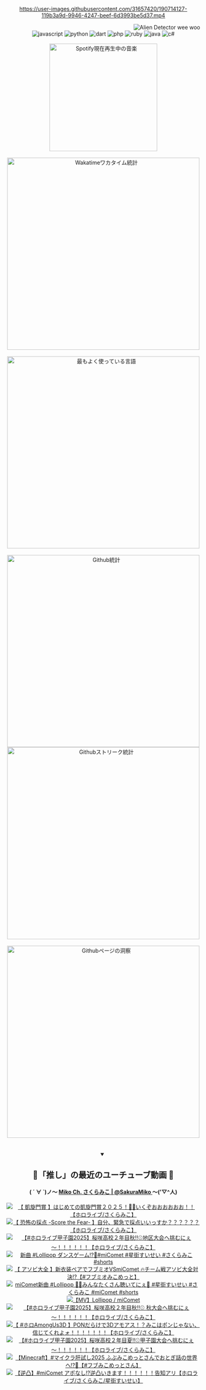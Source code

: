 <!-- START: HERO IMAGE GIF ////////// ////////// ////////// -->
<!-- <img src="@/../assets/img/gaming/ghost-of-tsushima.gif" width="100%"  alt="nellyXinwei's Hero Gif Image"/> -->
<!-- END: HERO IMAGE GIF ////////// ////////// ////////// -->

<div align="center" >  
  
<!-- START:ワンピース 第1015話「ルフィはRED ROCを使う」 -->
<https://user-images.githubusercontent.com/31657420/190714127-119b3a9d-9946-4247-beef-6d3993be5d37.mp4>
<!-- END:ワンピース 第1015話「ルフィはRED ROCを使う」 -->

<!-- START:VISITOR COUNTER -->
<div width="100%" align="right">
<img src="https://komarev.com/ghpvc/?username=nellyXinwei&label=🛸&color=grey&style=for-the-badge&labelcolor=ffffff" alt="Alien Detector wee woo"/>
</div>
<!-- END:VISITOR COUNTER -->

<!-- START: PROGRAMMING LANGUAGES -->
<!-- 色彩 Color Scheme:
#961E3A, #8A0D42, #5A0640, #4F265E, #2B355A, #3E759B, #CC4246,
#BB2649, #AD1052, #700750, #633075, #364270, #4E92C2, #FF5357
Sauce: https://www.webcreatorbox.com/inspiration/pantone-2023
-->

<img src="https://img.shields.io/badge/javascript%20-%23BB2649.svg?&style=for-the-badge&logo=javascript&logoColor=white&labelColor=961E3A" alt="javascript"/>
<img src="https://img.shields.io/badge/python%20-%23AD1052.svg?&style=for-the-badge&logo=python&logoColor=white&labelColor=8A0D42" alt="python" />
<img src="https://img.shields.io/badge/dart%20-%23700750.svg?&style=for-the-badge&logo=dart&logoColor=white&labelColor=5A0640" alt="dart"/>
<img src="https://img.shields.io/badge/php%20-%23633075.svg?&style=for-the-badge&logo=php&logoColor=white&labelColor=4F265E" alt="php"/>
<img src="https://img.shields.io/badge/ruby%20-%23364270.svg?&style=for-the-badge&logo=ruby&logoColor=white&labelColor=2B355A" alt="ruby"/>
<img src="https://img.shields.io/badge/java%20-%234E92C2.svg?&style=for-the-badge&logo=openjdk&logoColor=white&labelColor=3E759B" alt="java"/>
<img src="https://img.shields.io/badge/c%23-%23FF5357.svg?style=for-the-badge&logo=c-sharp&logoColor=white&labelColor=CC4246" alt="c#"/>  
<!-- END: PROGRAMMING LANGUAGES -->

<br>
<br>

<!-- START: MUSIC STATUS -->
  <!-- <a href="https://newojima-gsrs-20220114.vercel.app/api/now-playing?open">
    <img src="https://newojima-gsrs-20220114.vercel.app/api/now-playing" alt="Spotify現在再生中の音楽">
  </a> -->
  <img src="https://newojima-grss-20230114.vercel.app/api/spotify?border_color=transparent" alt="Spotify現在再生中の音楽" width="280px">
<!-- END: MUSIC STATUS -->

<br>
<br>

<!-- START: GITHUB STATUS -->
<!-- 色彩 Color Scheme:  #BB2649, #AD1052, #700750, #633075 -->
<img align="center" src="https://newojima-grs-20230109.vercel.app/api/wakatime?username=njtalba5127&layout=compact&langs_count=10&locale=ja&hide_title=false&title_color=fff&hide_border=true&text_color=fff&bg_color=BB2649,BB2649,633075,633075&hide=other,css,html,bash,xml,git%20config,makefile,properties,yaml,markdown,text,json,jsx" alt="Wakatimeワカタイム統計" width="500px"/>

<br>
<br>

<!-- 色彩 Color Scheme:  #633075, #364270, #4E92C2 -->
  <img align="center" src="https://newojima-grs-20230109.vercel.app/api/top-langs?username=njtalba5127&layout=compact&text_color=fff&icon_color=fff&hide_border=true&&locale=ja&hide_title=false&title_color=fff&include_all_commits=true&card_width=445&langs_count=11&hide=c%23,powershell,shaderlab,hlsl,makefile,jupyter%20notebook,python,html,css,shell,batchfile,less,liquid,hack,scss&bg_color=4F265E,633075,4E92C2" alt="最もよく使っている言語" width="500px"/>

<br>
<br>

<!-- 色彩 Color Scheme:  #4E92C2, #FF5357 -->
  <img align="center" src="https://newojima-grs-20230109.vercel.app/api?username=njtalba5127&rank_icon=github&show_icons=true&&locale=ja&title_color=fff&text_color=fff&icon_color=fff&hide_border=true&hide_title=false&count_private=true&include_all_commits=true&card_width=495&disable_animations=true&bg_color=4E92C2,4E92C2,FF5357" alt="Github統計" width="500px"/>

<br>

<img align="center" src="https://streak-stats.demolab.com?user=njtalba5127&theme=dark&hide_border=true&locale=ja&ring=BB2649&stroke=222222&background=151515&sideLabels=BB2649&currStreakLabel=ffffff&border=BB2649&fire=FF5357&currStreakNum=ffffff&sideNums=FF5357&dates=ffffff" alt="Githubストリーク統計" width="500px"/>

<br>
<br>

  <img align="center" width="500px" src="@/../assets/img/page-insights.svg" alt="Githubページの洞察"/>
  
</div>
<!-- END: GITHUB STATUS -->

<br>
<br>

<div align="center">
<details open>
  <summary>

  </summary>

  <h2 align="center">🌸「推し」の最近のユーチューブ動画 🌸</h2>
  <h4>
  ( ´ ∀ `)ノ～ 
  <a href="https://www.youtube.com/@SakuraMiko">Miko Ch. さくらみこ | @SakuraMiko
  </a>
   ～('▽^人)
  </h4>

  <!-- BEGIN YOUTUBE-CARDS -->
<a href="https://www.youtube.com/watch?v=B1a1g4wuryk"><img src="https://ytcards.demolab.com/?id=B1a1g4wuryk&title=%E3%80%90+%E5%87%B1%E6%97%8B%E9%96%80%E8%B3%9E+%E3%80%91%E3%81%AF%E3%81%98%E3%82%81%E3%81%A6%E3%81%AE%E5%87%B1%E6%97%8B%E9%96%80%E8%B3%9E%EF%BC%92%EF%BC%90%EF%BC%92%EF%BC%95%EF%BC%81%F0%9F%8F%87%F0%9F%8E%AF%E3%81%84%E3%81%8F%E3%81%9E%E3%81%8A%E3%81%8A%E3%81%8A%E3%81%8A%E3%81%8A%E3%81%8A%EF%BC%81%EF%BC%81%E3%80%90%E3%83%9B%E3%83%AD%E3%83%A9%E3%82%A4%E3%83%96%2F%E3%81%95%E3%81%8F%E3%82%89%E3%81%BF%E3%81%93%E3%80%91&lang=ja&timestamp=1759675212&background_color=%230d1117&title_color=%23ffffff&stats_color=%23dedede&max_title_lines=1&width=187&border_radius=5&duration=5108" alt="【 凱旋門賞 】はじめての凱旋門賞２０２５！🏇🎯いくぞおおおおおお！！【ホロライブ/さくらみこ】" title="【 凱旋門賞 】はじめての凱旋門賞２０２５！🏇🎯いくぞおおおおおお！！【ホロライブ/さくらみこ】"></a>
<a href="https://www.youtube.com/watch?v=xKZ6ugiUFqo"><img src="https://ytcards.demolab.com/?id=xKZ6ugiUFqo&title=%E3%80%90++%E6%81%90%E6%80%96%E3%81%AE%E6%8E%A1%E7%82%B9+-Score+the+Fear-++%E3%80%91%E8%87%AA%E5%88%86%E3%80%81%E7%B7%8A%E6%80%A5%E3%81%A7%E6%8E%A1%E7%82%B9%E3%81%84%E3%81%84%E3%81%A3%E3%81%99%E3%81%8B%EF%BC%9F%EF%BC%9F%EF%BC%9F%EF%BC%9F%EF%BC%9F%EF%BC%9F%E3%80%90%E3%83%9B%E3%83%AD%E3%83%A9%E3%82%A4%E3%83%96%2F%E3%81%95%E3%81%8F%E3%82%89%E3%81%BF%E3%81%93%E3%80%91&lang=ja&timestamp=1759665986&background_color=%230d1117&title_color=%23ffffff&stats_color=%23dedede&max_title_lines=1&width=187&border_radius=5&duration=3487" alt="【  恐怖の採点 -Score the Fear-  】自分、緊急で採点いいっすか？？？？？？【ホロライブ/さくらみこ】" title="【  恐怖の採点 -Score the Fear-  】自分、緊急で採点いいっすか？？？？？？【ホロライブ/さくらみこ】"></a>
<a href="https://www.youtube.com/watch?v=mmnrJt4OUaE"><img src="https://ytcards.demolab.com/?id=mmnrJt4OUaE&title=%E3%80%90%23%E3%83%9B%E3%83%AD%E3%83%A9%E3%82%A4%E3%83%96%E7%94%B2%E5%AD%90%E5%9C%922025%E3%80%91%E6%A1%9C%E5%92%B2%E9%AB%98%E6%A0%A1%EF%BC%92%E5%B9%B4%E7%9B%AE%E7%A7%8B%E2%80%BC%E2%9A%BE%E5%9C%B0%E5%8C%BA%E5%A4%A7%E4%BC%9A%E3%81%B8%E6%8C%91%E3%82%80%E3%81%AB%E3%81%87%EF%BD%9E%EF%BC%81%EF%BC%81%EF%BC%81%EF%BC%81%EF%BC%81%EF%BC%81%E3%80%90%E3%83%9B%E3%83%AD%E3%83%A9%E3%82%A4%E3%83%96%2F%E3%81%95%E3%81%8F%E3%82%89%E3%81%BF%E3%81%93%E3%80%91&lang=ja&timestamp=1759595076&background_color=%230d1117&title_color=%23ffffff&stats_color=%23dedede&max_title_lines=1&width=187&border_radius=5&duration=18402" alt="【#ホロライブ甲子園2025】桜咲高校２年目秋‼⚾地区大会へ挑むにぇ～！！！！！！【ホロライブ/さくらみこ】" title="【#ホロライブ甲子園2025】桜咲高校２年目秋‼⚾地区大会へ挑むにぇ～！！！！！！【ホロライブ/さくらみこ】"></a>
<a href="https://www.youtube.com/shorts/kH9o9XcF8QI"><img src="https://ytcards.demolab.com/?id=kH9o9XcF8QI&title=%E6%96%B0%E6%9B%B2+%23Lollipop+%E3%83%80%E3%83%B3%E3%82%B9%E3%82%B2%E3%83%BC%E3%83%A0%E2%81%89%EF%B8%8F%F0%9F%94%81%23miComet+%23%E6%98%9F%E8%A1%97%E3%81%99%E3%81%84%E3%81%9B%E3%81%84+%23%E3%81%95%E3%81%8F%E3%82%89%E3%81%BF%E3%81%93+%23shorts&lang=ja&timestamp=1759568467&background_color=%230d1117&title_color=%23ffffff&stats_color=%23dedede&max_title_lines=1&width=187&border_radius=5&duration=24" alt="新曲 #Lollipop ダンスゲーム⁉️🔁#miComet #星街すいせい #さくらみこ #shorts" title="新曲 #Lollipop ダンスゲーム⁉️🔁#miComet #星街すいせい #さくらみこ #shorts"></a>
<a href="https://www.youtube.com/watch?v=hzLWva-Igt0"><img src="https://ytcards.demolab.com/?id=hzLWva-Igt0&title=%E3%80%90+%E3%82%A2%E3%82%BD%E3%83%93%E5%A4%A7%E5%85%A8+%E3%80%91%E6%96%B0%E8%A1%A3%E8%A3%85%E3%83%9A%E3%82%A2%E3%81%A7%E3%83%95%E3%83%96%E3%83%9F%E3%82%AAVSmiComet+%F0%9F%94%A5%E3%83%81%E3%83%BC%E3%83%A0%E6%88%A6%E3%82%A2%E3%82%BD%E3%83%93%E5%A4%A7%E5%85%A8%E5%AF%BE%E6%B1%BA%E2%81%89%E3%80%90%23%E3%83%95%E3%83%96%E3%83%9F%E3%82%AA%E3%81%BF%E3%81%93%E3%82%81%E3%81%A3%E3%81%A8%E3%80%91&lang=ja&timestamp=1759499257&background_color=%230d1117&title_color=%23ffffff&stats_color=%23dedede&max_title_lines=1&width=187&border_radius=5&duration=5790" alt="【 アソビ大全 】新衣装ペアでフブミオVSmiComet 🔥チーム戦アソビ大全対決⁉【#フブミオみこめっと】" title="【 アソビ大全 】新衣装ペアでフブミオVSmiComet 🔥チーム戦アソビ大全対決⁉【#フブミオみこめっと】"></a>
<a href="https://www.youtube.com/shorts/7z8twNSbQfM"><img src="https://ytcards.demolab.com/?id=7z8twNSbQfM&title=miComet%E6%96%B0%E6%9B%B2+%23Lollipop+%F0%9F%8D%AD%F0%9F%92%A5%E3%81%BF%E3%82%93%E3%81%AA%E3%81%9F%E3%81%8F%E3%81%95%E3%82%93%E8%81%B4%E3%81%84%E3%81%A6%E3%81%AB%E3%81%87%F0%9F%94%81+%23%E6%98%9F%E8%A1%97%E3%81%99%E3%81%84%E3%81%9B%E3%81%84+%23%E3%81%95%E3%81%8F%E3%82%89%E3%81%BF%E3%81%93+%23miComet+%23shorts&lang=ja&timestamp=1759460408&background_color=%230d1117&title_color=%23ffffff&stats_color=%23dedede&max_title_lines=1&width=187&border_radius=5&duration=40" alt="miComet新曲 #Lollipop 🍭💥みんなたくさん聴いてにぇ🔁 #星街すいせい #さくらみこ #miComet #shorts" title="miComet新曲 #Lollipop 🍭💥みんなたくさん聴いてにぇ🔁 #星街すいせい #さくらみこ #miComet #shorts"></a>
<a href="https://www.youtube.com/watch?v=Jz2SeJDfml8"><img src="https://ytcards.demolab.com/?id=Jz2SeJDfml8&title=%E3%80%90MV%E3%80%91Lollipop+%2F+miComet&lang=ja&timestamp=1759410007&background_color=%230d1117&title_color=%23ffffff&stats_color=%23dedede&max_title_lines=1&width=187&border_radius=5&duration=208" alt="【MV】Lollipop / miComet" title="【MV】Lollipop / miComet"></a>
<a href="https://www.youtube.com/watch?v=cGyzyoJqIdM"><img src="https://ytcards.demolab.com/?id=cGyzyoJqIdM&title=%E3%80%90%23%E3%83%9B%E3%83%AD%E3%83%A9%E3%82%A4%E3%83%96%E7%94%B2%E5%AD%90%E5%9C%922025%E3%80%91%E6%A1%9C%E5%92%B2%E9%AB%98%E6%A0%A1%EF%BC%92%E5%B9%B4%E7%9B%AE%E7%A7%8B%E2%80%BC%E2%9A%BE+%E7%A7%8B%E5%A4%A7%E4%BC%9A%E3%81%B8%E6%8C%91%E3%82%80%E3%81%AB%E3%81%87%EF%BD%9E%EF%BC%81%EF%BC%81%EF%BC%81%EF%BC%81%EF%BC%81%EF%BC%81%E3%80%90%E3%83%9B%E3%83%AD%E3%83%A9%E3%82%A4%E3%83%96%2F%E3%81%95%E3%81%8F%E3%82%89%E3%81%BF%E3%81%93%E3%80%91&lang=ja&timestamp=1759333539&background_color=%230d1117&title_color=%23ffffff&stats_color=%23dedede&max_title_lines=1&width=187&border_radius=5&duration=11499" alt="【#ホロライブ甲子園2025】桜咲高校２年目秋‼⚾ 秋大会へ挑むにぇ～！！！！！！【ホロライブ/さくらみこ】" title="【#ホロライブ甲子園2025】桜咲高校２年目秋‼⚾ 秋大会へ挑むにぇ～！！！！！！【ホロライブ/さくらみこ】"></a>
<a href="https://www.youtube.com/watch?v=19ETu2zuaBY"><img src="https://ytcards.demolab.com/?id=19ETu2zuaBY&title=%E3%80%90+%23%E3%83%9B%E3%83%ADAmongUs3D+%E3%80%91PON%E3%81%A0%E3%82%89%E3%81%91%E3%81%A73D%E3%82%A2%E3%83%A2%E3%82%A2%E3%82%B9%EF%BC%81%EF%BC%9F%E3%81%BF%E3%81%93%E3%81%AF%E3%83%9D%E3%83%B3%E3%81%98%E3%82%83%E3%81%AA%E3%81%84%E3%80%81%E4%BF%A1%E3%81%98%E3%81%A6%E3%81%8F%E3%82%8C%E3%82%88%E3%82%A9%EF%BC%81%EF%BC%81%EF%BC%81%EF%BC%81%EF%BC%81%EF%BC%81%EF%BC%81%E3%80%90%E3%83%9B%E3%83%AD%E3%83%A9%E3%82%A4%E3%83%96%2F%E3%81%95%E3%81%8F%E3%82%89%E3%81%BF%E3%81%93%E3%80%91&lang=ja&timestamp=1759246391&background_color=%230d1117&title_color=%23ffffff&stats_color=%23dedede&max_title_lines=1&width=187&border_radius=5&duration=7797" alt="【 #ホロAmongUs3D 】PONだらけで3Dアモアス！？みこはポンじゃない、信じてくれよォ！！！！！！！【ホロライブ/さくらみこ】" title="【 #ホロAmongUs3D 】PONだらけで3Dアモアス！？みこはポンじゃない、信じてくれよォ！！！！！！！【ホロライブ/さくらみこ】"></a>
<a href="https://www.youtube.com/watch?v=AcuAKHL469M"><img src="https://ytcards.demolab.com/?id=AcuAKHL469M&title=%E3%80%90%23%E3%83%9B%E3%83%AD%E3%83%A9%E3%82%A4%E3%83%96%E7%94%B2%E5%AD%90%E5%9C%922025%E3%80%91%E6%A1%9C%E5%92%B2%E9%AB%98%E6%A0%A1%EF%BC%92%E5%B9%B4%E7%9B%AE%E5%A4%8F%E2%80%BC%E2%9A%BE%E7%94%B2%E5%AD%90%E5%9C%92%E5%A4%A7%E4%BC%9A%E3%81%B8%E6%8C%91%E3%82%80%E3%81%AB%E3%81%87%EF%BD%9E%EF%BC%81%EF%BC%81%EF%BC%81%EF%BC%81%EF%BC%81%EF%BC%81%E3%80%90%E3%83%9B%E3%83%AD%E3%83%A9%E3%82%A4%E3%83%96%2F%E3%81%95%E3%81%8F%E3%82%89%E3%81%BF%E3%81%93%E3%80%91&lang=ja&timestamp=1759162117&background_color=%230d1117&title_color=%23ffffff&stats_color=%23dedede&max_title_lines=1&width=187&border_radius=5&duration=13032" alt="【#ホロライブ甲子園2025】桜咲高校２年目夏‼⚾甲子園大会へ挑むにぇ～！！！！！！【ホロライブ/さくらみこ】" title="【#ホロライブ甲子園2025】桜咲高校２年目夏‼⚾甲子園大会へ挑むにぇ～！！！！！！【ホロライブ/さくらみこ】"></a>
<a href="https://www.youtube.com/watch?v=juUyoCw_RSU"><img src="https://ytcards.demolab.com/?id=juUyoCw_RSU&title=%E3%80%90Minecraft%E3%80%91%23%E3%83%9E%E3%82%A4%E3%82%AF%E3%83%A9%E8%82%9D%E8%A9%A6%E3%81%972025+%E3%81%B5%E3%81%B6%E3%81%BF%E3%81%93%E3%82%81%E3%81%A3%E3%81%A8%E3%81%95%E3%82%93%E3%81%A7%E3%81%8A%E3%81%A8%E3%81%8E%E8%A9%B1%E3%81%AE%E4%B8%96%E7%95%8C%E3%81%B8%E2%81%89%F0%9F%91%BB%E3%80%90%23%E3%83%95%E3%83%96%E3%81%BF%E3%81%93%E3%82%81%E3%81%A3%E3%81%A8%E3%81%95%E3%82%93%E3%80%91&lang=ja&timestamp=1759074692&background_color=%230d1117&title_color=%23ffffff&stats_color=%23dedede&max_title_lines=1&width=187&border_radius=5&duration=9562" alt="【Minecraft】#マイクラ肝試し2025 ふぶみこめっとさんでおとぎ話の世界へ⁉👻【#フブみこめっとさん】" title="【Minecraft】#マイクラ肝試し2025 ふぶみこめっとさんでおとぎ話の世界へ⁉👻【#フブみこめっとさん】"></a>
<a href="https://www.youtube.com/watch?v=unn-ToRVk0k"><img src="https://ytcards.demolab.com/?id=unn-ToRVk0k&title=%E3%80%90%E9%80%86%E5%87%B8%E3%80%91%23miComet+%E3%82%A2%E3%83%9D%E3%81%AA%E3%81%97%E2%81%89%E9%80%86%E5%87%B8%E3%81%84%E3%81%8D%E3%81%BE%E3%81%99%EF%BC%81%EF%BC%81%EF%BC%81%EF%BC%81%EF%BC%81%EF%BC%81%E5%91%8A%E7%9F%A5%E3%82%A2%E3%83%AA%E3%80%90%E3%83%9B%E3%83%AD%E3%83%A9%E3%82%A4%E3%83%96%2F%E3%81%95%E3%81%8F%E3%82%89%E3%81%BF%E3%81%93%2F%E6%98%9F%E8%A1%97%E3%81%99%E3%81%84%E3%81%9B%E3%81%84%E3%80%91&lang=ja&timestamp=1758990580&background_color=%230d1117&title_color=%23ffffff&stats_color=%23dedede&max_title_lines=1&width=187&border_radius=5&duration=11791" alt="【逆凸】#miComet アポなし⁉逆凸いきます！！！！！！告知アリ【ホロライブ/さくらみこ/星街すいせい】" title="【逆凸】#miComet アポなし⁉逆凸いきます！！！！！！告知アリ【ホロライブ/さくらみこ/星街すいせい】"></a>
<!-- END YOUTUBE-CARDS -->

</div>
  
</details>
